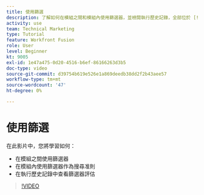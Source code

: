 ```yaml
---
title: 使用篩選
description: 了解如何在模組之間和模組內使用篩選器，並檢閱執行歷史記錄，全部位於 [!DNL Adobe Workfront Fusion].
activity: use
team: Technical Marketing
type: Tutorial
feature: Workfront Fusion
role: User
level: Beginner
kt: 9005
exl-id: 1e47a475-0d20-4516-b6ef-86166263d3b5
doc-type: video
source-git-commit: d39754b619e526e1a869deedb38dd2f2b43aee57
workflow-type: tm+mt
source-wordcount: '47'
ht-degree: 0%

---
```


# 使用篩選

在此影片中，您將學習如何：

* 在模組之間使用篩選器
* 在模組內使用篩選器作為搜尋准則
* 在執行歷史記錄中查看篩選器評估

>[!VIDEO](https://video.tv.adobe.com/v/335265/?quality=12)
